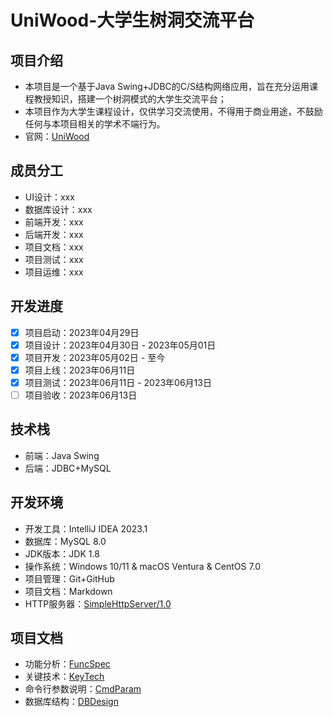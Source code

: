# UniWood-大学生树洞交流平台

## 项目介绍

- 本项目是一个基于Java Swing+JDBC的C/S结构网络应用，旨在充分运用课程教授知识，搭建一个树洞模式的大学生交流平台；
- 本项目作为大学生课程设计，仅供学习交流使用，不得用于商业用途，不鼓励任何与本项目相关的学术不端行为。
- 官网：[UniWood](http://uniwood.zpss.info)

## 成员分工

- UI设计：xxx
- 数据库设计：xxx
- 前端开发：xxx
- 后端开发：xxx
- 项目文档：xxx
- 项目测试：xxx
- 项目运维：xxx

## 开发进度

- [x] 项目启动：2023年04月29日
- [x] 项目设计：2023年04月30日 - 2023年05月01日
- [x] 项目开发：2023年05月02日 - 至今
- [x] 项目上线：2023年06月11日
- [x] 项目测试：2023年06月11日 - 2023年06月13日
- [ ] 项目验收：2023年06月13日

## 技术栈

- 前端：Java Swing
- 后端：JDBC+MySQL

## 开发环境

- 开发工具：IntelliJ IDEA 2023.1
- 数据库：MySQL 8.0
- JDK版本：JDK 1.8
- 操作系统：Windows 10/11 & macOS Ventura & CentOS 7.0
- 项目管理：Git+GitHub
- 项目文档：Markdown
- HTTP服务器：[SimpleHttpServer/1.0](https://github.com/Zpss2021/SimpleHttpServer)

## 项目文档

- 功能分析：[FuncSpec](docs/FuncSpec.md)
- 关键技术：[KeyTech](docs/KeyTech.md)
- 命令行参数说明：[CmdParam](docs/CmdParam.md)
- 数据库结构：[DBDesign](docs/DBStruct.md)
